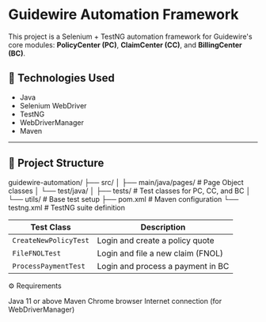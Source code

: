 # Guidewire Automation Framework

This project is a Selenium + TestNG automation framework for Guidewire's core modules: **PolicyCenter (PC)**, **ClaimCenter (CC)**, and **BillingCenter (BC)**.

## 🔧 Technologies Used

- Java
- Selenium WebDriver
- TestNG
- WebDriverManager
- Maven

---

## 📁 Project Structure

guidewire-automation/
├── src/
│ ├── main/java/pages/ # Page Object classes
│ └── test/java/
│ ├── tests/ # Test classes for PC, CC, and BC
│ └── utils/ # Base test setup
├── pom.xml # Maven configuration
└── testng.xml # TestNG suite definition

| Test Class            | Description                       |
| --------------------- | --------------------------------- |
| `CreateNewPolicyTest` | Login and create a policy quote   |
| `FileFNOLTest`        | Login and file a new claim (FNOL) |
| `ProcessPaymentTest`  | Login and process a payment in BC |

⚙️ Requirements

Java 11 or above
Maven
Chrome browser
Internet connection (for WebDriverManager)
